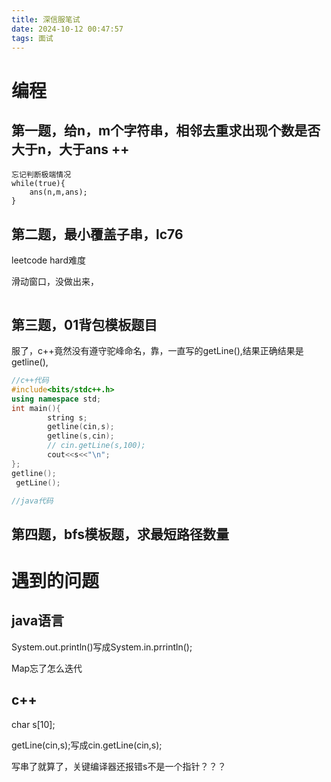 ```yaml
---
title: 深信服笔试
date: 2024-10-12 00:47:57
tags: 面试
---
```


# 编程

## 第一题，给n，m个字符串，相邻去重求出现个数是否大于n，大于ans ++ 

```忘记判断极端情况c++
忘记判断极端情况
while(true){
	ans(n,m,ans);
}
```

## 第二题，最小覆盖子串，lc76

leetcode hard难度

滑动窗口，没做出来，

```c++
```

<!-- more -->

## 第三题，01背包模板题目

服了，c++竟然没有遵守驼峰命名，靠，一直写的getLine(),结果正确结果是getline(),

```c++
//c++代码
#include<bits/stdc++.h>
using namespace std;
int main(){
        string s;
        getline(cin,s);
        getline(s,cin);
        // cin.getLine(s,100);
        cout<<s<<"\n";
};
getline();
 getLine();
```

```java
//java代码
```



## 第四题，bfs模板题，求最短路径数量

































# 遇到的问题

## java语言

System.out.println()写成System.in.prrintln();

Map忘了怎么迭代

## c++

char s[10];

getLine(cin,s);写成cin.getLine(cin,s);

写串了就算了，关键编译器还报错s不是一个指针？？？







